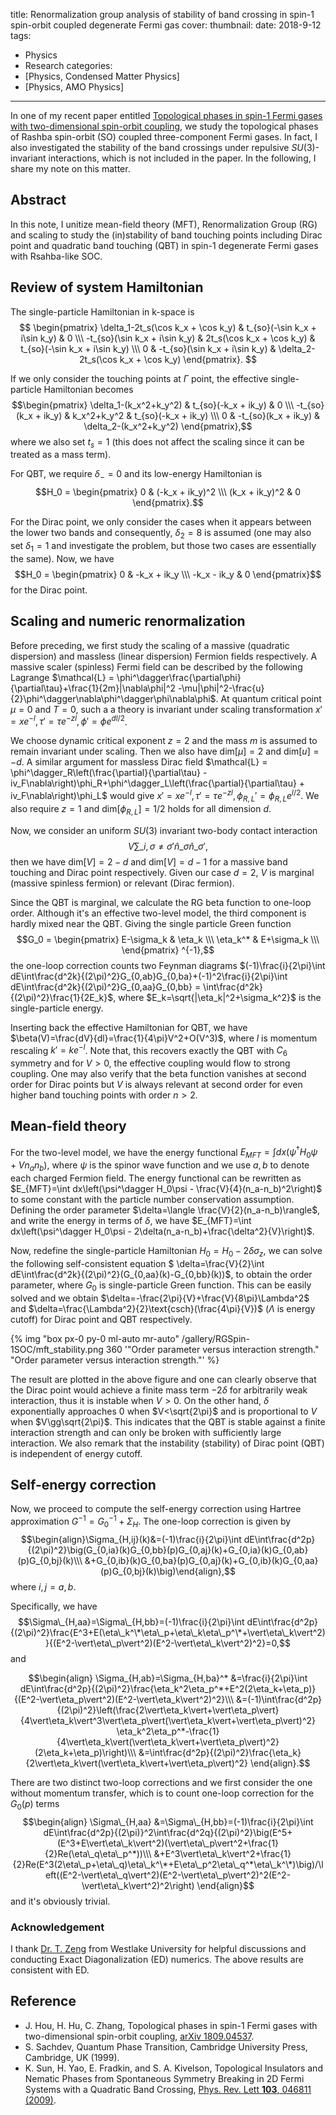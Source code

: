 title: Renormalization group analysis of stability of band crossing in spin-1 spin-orbit coupled degenerate Fermi gas
cover: 
thumbnail: 
date: 2018-9-12
tags:
- Physics
- Research
categories:
- [Physics, Condensed Matter Physics]
- [Physics, AMO Physics]
---

In one of my recent paper entitled [Topological phases in spin-1 Fermi gases with two-dimensional spin-orbit coupling](https://doi.org/10.1103/PhysRevA.101.053613), we study the topological phases of Rashba spin-orbit (SO) coupled three-component Fermi gases. In fact, I also investigated the stability of the band crossings under repulsive $SU(3)$-invariant interactions, which is not included in the paper. In the following, I share my note on this matter.

<!-- more -->

## Abstract
In this note, I unitize mean-field theory (MFT), Renormalization Group (RG) and scaling to study the (in)stability of band touching points including Dirac point and quadratic band touching (QBT) in spin-1 degenerate Fermi gases with Rsahba-like SOC.

## Review of system Hamiltonian
The single-particle Hamiltonian in k-space is
$$ \begin{pmatrix} \delta_1-2t_s(\cos k_x + \cos k_y) & t_{so}(-\sin k_x + i\sin k_y) & 0 \\\ -t_{so}(\sin k_x + i\sin k_y) & 2t_s(\cos k_x + \cos k_y) & t_{so}(-\sin k_x + i\sin k_y) \\\ 0 & -t_{so}(\sin k_x + i\sin k_y) & \delta_2-2t_s(\cos k_x + \cos k_y) \end{pmatrix}. $$

If we only consider the touching points at $\Gamma$ point, the effective single-particle Hamiltonian becomes
$$\begin{pmatrix} \delta_1-(k_x^2+k_y^2) & t_{so}(-k_x + ik_y) & 0 \\\ -t_{so}(k_x + ik_y) & k_x^2+k_y^2 & t_{so}(-k_x + ik_y) \\\ 0 & -t_{so}(k_x + ik_y) & \delta_2-(k_x^2+k_y^2) \end{pmatrix},$$ where we also set $t_s=1$ (this does not affect the scaling since it can be treated as a mass term).

For QBT, we require $\delta_-=0$ and its low-energy Hamiltonian is
$$H_0 = \begin{pmatrix} 0 & (-k_x + ik_y)^2 \\\ (k_x + ik_y)^2 & 0 \end{pmatrix}.$$

For the Dirac point, we only consider the cases when it appears between the lower two bands and consequently, $\delta_2=8$ is assumed (one may also set $\delta_1=1$ and investigate the problem, but those two cases are essentially the same). Now, we have
$$H_0 = \begin{pmatrix} 0 & -k_x + ik_y \\\ -k_x - ik_y & 0 \end{pmatrix}$$ for the Dirac point.

## Scaling and numeric renormalization
Before preceding, we first study the scaling of a massive (quadratic dispersion)
and massless (linear dispersion) Fermion fields respectively. A massive scaler (spinless) Fermi field can be described by the following Lagrange $\mathcal{L} = \phi^\dagger\frac{\partial\phi}{\partial\tau}+\frac{1}{2m}|\nabla\phi|^2 -\mu|\phi|^2-\frac{u}{2}\phi^\dagger\nabla\phi^\dagger\phi\nabla\phi$. At quantum critical point $\mu=0$ and $T=0$, such a a theory is invariant under scaling transformation $x'=xe^{-l}, \tau'=\tau e^{-zl}, \phi'=\phi e^{dl/2}$.

We choose dynamic critical exponent $z=2$ and the mass $m$ is assumed to remain invariant under scaling. Then we also have dim$[\mu]=2$ and dim$[u]=-d$. A similar argument for massless Dirac field $\mathcal{L} = \phi^\dagger_R\left(\frac{\partial}{\partial\tau} - iv_F\nabla\right)\phi_R+\phi^\dagger_L\left(\frac{\partial}{\partial\tau} + iv_F\nabla\right)\phi_L$ would give $x'=xe^{-l}, \tau'=\tau e^{-zl}, \phi_{R,L}'=\phi_{R,L} e^{l/2}$. We also require $z=1$ and dim$[\phi_{R,L}]=1/2$ holds for all dimension $d$.

Now, we consider an uniform $SU(3)$ invariant two-body contact interaction
$$V \sum\_{i,\sigma\neq\sigma'} \hat{n}\_{\sigma} \hat{n}\_{\sigma'},$$
then we have dim$[V]=2-d$ and dim$[V]=d-1$ for a massive band touching and Dirac point respectively. Given our case $d=2$, $V$ is marginal (massive spinless fermion) or relevant (Dirac fermion).

Since the QBT is marginal, we calculate the RG beta function to one-loop order. Although it's an effective two-level model, the third component is hardly mixed near the QBT. Giving the single particle Green function
$$G_0 = \begin{pmatrix} E-\sigma_k & \eta_k \\\ \eta_k^* & E+\sigma_k \\\ \end{pmatrix} ^{-1},$$
the one-loop correction counts two Feynman diagrams $(-1)\frac{i}{2\pi}\int dE\int\frac{d^2k}{(2\pi)^2}G_{0,ab}G_{0,ba}+(-1)^2\frac{i}{2\pi}\int dE\int\frac{d^2k}{(2\pi)^2}G_{0,aa}G_{0,bb} = \int\frac{d^2k}{(2\pi)^2}\frac{1}{2E_k}$, where $E_k=\sqrt{|\eta_k|^2+\sigma_k^2}$ is the single-particle energy.

Inserting back the effective Hamiltonian for QBT, we have $\beta(V)=\frac{dV}{dl}=\frac{1}{4\pi}V^2+O(V^3)$, where $l$ is momentum rescaling $k'=ke^{-l}$. Note that, this recovers exactly the QBT with $C_6$ symmetry and for $V>0$, the effective coupling would flow to strong coupling. One may also verify that the beta function vanishes at second order for Dirac points but $V$ is always relevant at second order for even higher band touching points with order $n>2$.

## Mean-field theory
For the two-level model, we have the energy functional $E_{MFT}=\int dx\left(\psi^\dagger H_0\psi+Vn_an_b\right)$, where $\psi$ is the spinor wave function and we use $a,b$ to denote each charged Fermion field. The energy functional can be rewritten as $E_{MFT}=\int dx\left(\psi^\dagger H_0\psi - \frac{V}{4}(n_a-n_b)^2\right)$ to some constant with the particle number conservation assumption. Defining the order parameter $\delta=\langle \frac{V}{2}(n_a-n_b)\rangle$, and write the energy in terms of $\delta$, we have $E_{MFT}=\int dx\left(\psi^\dagger H_0\psi - 2\delta(n_a-n_b)+\frac{\delta^2}{V}\right)$.

Now, redefine the single-particle Hamiltonian $H_0=H_0-2\delta\sigma_z$, we can solve the following self-consistent equation $ \delta=\frac{V}{2}\int dE\int\frac{d^2k}{(2\pi)^2}(G_{0,aa}(k)-G_{0,bb}(k))$, to obtain the order parameter, where $G_0$ is single-particle Green function. This can be easily solved and we obtain $\delta=-\frac{2\pi}{V}+\frac{V}{8\pi}\Lambda^2$ and $\delta=\frac{\Lambda^2}{2}\text{csch}(\frac{4\pi}{V})$ ($\Lambda$ is energy cutoff) for Dirac point and QBT respectively.

{% img "box px-0 py-0 ml-auto mr-auto" /gallery/RGSpin-1SOC/mft_stability.png 360 '"Order parameter versus interaction strength." "Order parameter versus interaction strength."' %}
<br>

The result are plotted in the above figure and one can clearly observe that the Dirac point would achieve a finite mass term $-2\delta$ for arbitrarily weak interaction, thus it is instable when $V>0$. On the other hand, $\delta$ exponentially approaches $0$ when $V<\sqrt{2\pi}$ and is proportional to $V$ when $V\gg\sqrt{2\pi}$. This indicates that the QBT is stable against a finite interaction strength and can only be broken with sufficiently large interaction.  We also remark that the instability (stability) of Dirac point (QBT) is independent of energy cutoff.

## Self-energy correction
Now, we proceed to compute the self-energy correction using Hartree approximation $G^{-1}=G_0^{-1}+\Sigma_H$. The one-loop correction is given by
$$\begin{align}\Sigma_{H,ij}(k)&=(-1)\frac{i}{2\pi}\int dE\int\frac{d^2p}{(2\pi)^2}\big(G_{0,ia}(k)G_{0,bb}(p)G_{0,aj}(k)+G_{0,ia}(k)G_{0,ab}(p)G_{0,bj}(k)\\\ &+G_{0,ib}(k)G_{0,ba}(p)G_{0,aj}(k)+G_{0,ib}(k)G_{0,aa}(p)G_{0,bj}(k)\big)\end{align},$$
where $i,j=a,b$.

Specifically, we have $$\Sigma\_{H,aa}=\Sigma\_{H,bb}=(-1)\frac{i}{2\pi}\int dE\int\frac{d^2p}{(2\pi)^2}\frac{E^3+E(\eta\_k^\*\eta\_p+\eta\_k\eta\_p^\*+\vert\eta\_k\vert^2)}{(E^2-\vert\eta\_p\vert^2)(E^2-\vert\eta\_k\vert^2)^2}=0,$$ and

$$\begin{align} \Sigma_{H,ab}=\Sigma_{H,ba}^* &=\frac{i}{2\pi}\int dE\int\frac{d^2p}{(2\pi)^2}\frac{\eta_k^2\eta_p^*+E^2(2\eta_k+\eta_p)}{(E^2-\vert\eta_p\vert^2)(E^2-\vert\eta_k\vert^2)^2}\\\ &=(-1)\int\frac{d^2p}{(2\pi)^2}\left(\frac{2\vert\eta_k\vert+\vert\eta_p\vert}{4\vert\eta_k\vert^3\vert\eta_p\vert(\vert\eta_k\vert+\vert\eta_p\vert)^2} \eta_k^2\eta_p^*-\frac{1}{4\vert\eta_k\vert(\vert\eta_k\vert+\vert\eta_p\vert)^2}(2\eta_k+\eta_p)\right)\\\ &=\int\frac{d^2p}{(2\pi)^2}\frac{\eta_k}{2\vert\eta_k\vert(\vert\eta_k\vert+\vert\eta_p\vert)^2} \end{align}.$$

There are two distinct two-loop corrections and we first consider the one without momentum transfer, which is to count one-loop correction for the $G_0(p)$ terms
$$\begin{align} \Sigma\_{H,aa} &=\Sigma\_{H,bb}=(-1)\frac{i}{2\pi}\int dE\int\frac{d^2p}{(2\pi)}^2\int\frac{d^2q}{(2\pi)^2}\big(E^5+(E^3+E\vert\eta\_k\vert^2)(\vert\eta\_p\vert^2+\frac{1}{2}Re(\eta\_q\eta\_p^*))\\\ &+E^3\vert\eta\_k\vert^2+\frac{1}{2}Re(E^3(2\eta\_p+\eta\_q)\eta\_k^\*+E\eta\_p^2\eta\_q^*\eta\_k^\*)\big)/\left((E^2-\vert\eta\_q\vert^2)(E^2-\vert\eta\_p\vert^2)^2(E^2-\vert\eta\_k\vert^2)^2\right) \end{align}$$
and it's obviously trivial.

### Acknowledgement
I thank [Dr. T. Zeng](https://scholar.google.com/citations?user=7d-cHrEAAAAJ&hl=en) from Westlake University for helpful discussions and conducting Exact Diagonalization (ED) numerics. The above results are consistent with ED.

## Reference
- J. Hou, H. Hu, C. Zhang, Topological phases in spin-1 Fermi gases with two-dimensional spin-orbit coupling, [arXiv 1809.04537](https://arxiv.org/abs/1809.04537).
- S. Sachdev, Quantum Phase Transition, Cambridge University Press, Cambridge, UK (1999).
- K. Sun, H. Yao, E. Fradkin, and S. A. Kivelson, Topological Insulators and Nematic Phases from Spontaneous Symmetry Breaking in 2D Fermi Systems with a Quadratic Band Crossing, [Phys. Rev. Lett **103**, 046811 (2009)](https://doi.org/10.1103/PhysRevLett.103.046811).

